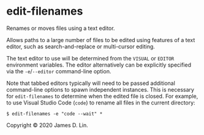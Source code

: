 # edit-filenames

Renames or moves files using a text editor.

Allows paths to a large number of files to be edited using features of a text
editor, such as search-and-replace or multi-cursor editing.

The text editor to use will be determined from the `VISUAL` or `EDITOR`
environment variables.  The editor alternatively can be explicitly specified via
the `-e`/`--editor` command-line option.

Note that tabbed editors typically will need to be passed additional
command-line options to spawn independent instances.  This is necessary for
`edit-filenames` to determine when the edited file is closed.  For example, to
use Visual Studio Code (`code`) to rename all files in the current directory:

```shell
$ edit-filenames -e "code --wait" *
```

Copyright © 2020 James D. Lin.

